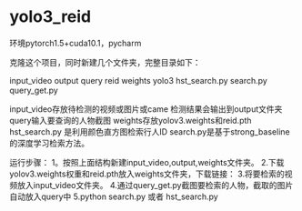 # yolo3_reid
环境pytorch1.5+cuda10.1，pycharm


克隆这个项目，同时新建几个文件夹，完整目录如下：

input_video
output
query
reid
weights
yolo3
hst_search.py
search.py
query_get.py

input_video存放待检测的视频或图片或came
检测结果会输出到output文件夹
query输入要查询的人物截图
weights存放yolov3.weights和reid.pth
hst_search.py 是利用颜色直方图检索行人ID
search.py是基于strong_baseline的深度学习检索方法。

运行步骤：
1。按照上面结构新建input_video,output,weights文件夹。
2.下载yolov3.weights权重和reid.pth放入weights文件夹，下载链接：
3.将要检索的视频放入input_video文件夹。
4.通过query_get.py截图要检索的人物，截取的图片自动放入query中
5.python search.py 或者 hst_search.py
